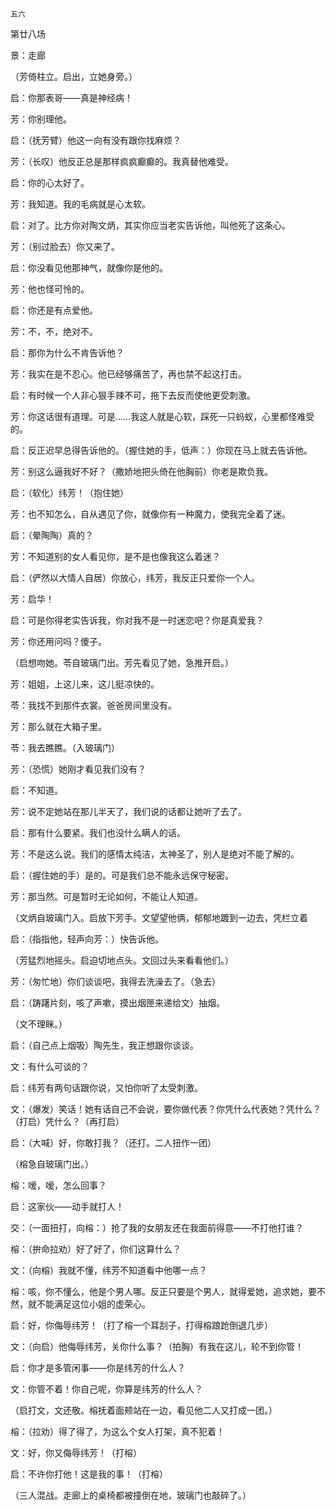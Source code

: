     五六 

   第廿八场

   景：走廊

   （芳倚柱立。启出，立她身旁。）

   启：你那表哥——真是神经病！

   芳：你别理他。

   启：（抚芳臂）他这一向有没有跟你找麻烦？

   芳：（长叹）他反正总是那样疯疯癫癫的。我真替他难受。

   启：你的心太好了。

   芳：我知道。我的毛病就是心太软。

   启：对了。比方你对陶文炳，其实你应当老实告诉他，叫他死了这条心。

   芳：（别过脸去）你又来了。

   启：你没看见他那神气，就像你是他的。

   芳：他也怪可怜的。

   启：你还是有点爱他。

   芳：不，不，绝对不。

   启：那你为什么不肯告诉他？

   芳：我实在是不忍心。他已经够痛苦了，再也禁不起这打击。

   启：有时候一个人非心狠手辣不可，拖下去反而使他更受刺激。

   芳：你这话很有道理。可是……我这人就是心软，踩死一只蚂蚁，心里都怪难受的。

   启：反正迟早总得告诉他的。（握住她的手，低声：）你现在马上就去告诉他。

   芳：别这么逼我好不好？（撒娇地把头倚在他胸前）你老是欺负我。

   启：（软化）纬芳！（抱住她）

   芳：也不知怎么，自从遇见了你，就像你有一种魔力，使我完全着了迷。

   启：（晕陶陶）真的？

   芳：不知道别的女人看见你，是不是也像我这么着迷？

   启：（俨然以大情人自居）你放心，纬芳，我反正只爱你一个人。

   芳：启华！

   启：可是你得老实告诉我，你对我不是一时迷恋吧？你是真爱我？

   芳：你还用问吗？傻子。

   （启想吻她。苓自玻璃门出。芳先看见了她，急推开启。）

   芳：姐姐，上这儿来，这儿挺凉快的。

   苓：我找不到那件衣裳。爸爸房间里没有。

   芳：那么就在大箱子里。

   苓：我去瞧瞧。（入玻璃门）

   芳：（恐慌）她刚才看见我们没有？

   启：不知道。

   芳：说不定她站在那儿半天了，我们说的话都让她听了去了。

   启：那有什么要紧。我们也没什么瞒人的话。

   芳：不是这么说。我们的感情太纯洁，太神圣了，别人是绝对不能了解的。

   启：（握住她的手）是的。可是我们总不能永远保守秘密。

   芳：那当然。可是暂时无论如何，不能让人知道。

   （文炳自玻璃门入。启放下芳手。文望望他俩，郁郁地踱到一边去，凭栏立着

   启：（指指他，轻声向芳：）快告诉他。

   （芳猛烈地摇头。启迫切地点头。文回过头来看看他们。）

   芳：（匆忙地）你们谈谈吧，我得去洗澡去了。（急去）

   启：（踌躇片刻，咳了声嗽，摸出烟匣来递给文）抽烟。

   （文不理眯。）

   启：（自己点上烟吸）陶先生，我正想跟你谈谈。

   文：有什么可谈的？

   启：纬芳有两句话跟你说，又怕你听了太受刺激。

   文：（爆发）笑话！她有话自己不会说，要你做代表？你凭什么代表她？凭什么？（打启）凭什么？（再打启）

   启：（大喊）好，你敢打我？（还打。二人扭作一团）

   （榕急自玻璃门出。）

   榕：嗳，嗳，怎么回事？

   启：这家伙——动手就打人！

   交：（一面扭打，向榕：）抢了我的女朋友还在我面前得意——不打他打谁？

   榕：（拚命拉劝）好了好了，你们这算什么？

   文：（向榕）我就不懂，纬芳不知道看中他哪一点？

   榕：咳，你不懂么，他是个男人哪。反正只要是个男人，就得爱她，追求她，要不然，就不能满足这位小姐的虚荣心。

   启：好，你侮辱纬芳！（打了榕一个耳刮子，打得榕踉跄倒退几步）

   文：（向启）他侮辱纬芳，关你什么事？（拍胸）有我在这儿，轮不到你管！

   启：你才是多管闲事——你是纬芳的什么人？

   文：你管不着！你自己呢，你算是纬芳的什么人？

   （启打文，文还敬。榕抚着面颊站在一边，看见他二人又打成一团。）

   榕：（拉劝）得了得了，为这么个女人打架，真不犯着！

   文：好，你又侮辱纬芳！（打榕）

   启：不许你打他！这是我的事！（打榕）

   （三人混战。走廊上的桌椅都被撞倒在地，玻璃门也敲碎了。）

